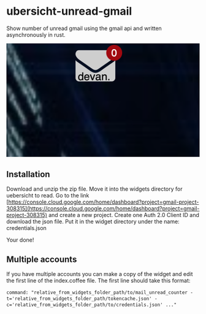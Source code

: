 # ubersicht-unread-gmail
Show number of unread gmail using the gmail api and written asynchronously in rust.

![demo](demo.png)

## Installation
Download and unzip the zip file.
Move it into the widgets directory for uebersicht to read.
Go to the link [https://console.cloud.google.com/home/dashboard?project=gmail-project-308315](https://console.cloud.google.com/home/dashboard?project=gmail-project-308315) and create a new project. Create one Auth 2.0 Client ID and download the json file. Put it in the widget directory under the name: credentials.json

Your done!

## Multiple accounts
If you have multiple accounts you can make a copy of the widget and edit the first line of the index.coffee file.
The first line should take this format:
```
command: "relative_from_widgets_folder_path/to/mail_unread_counter -t='relative_from_widgets_folder_path/tokencache.json' -c='relative_from_widgets_folder_path/to/credentials.json' ..."
```
